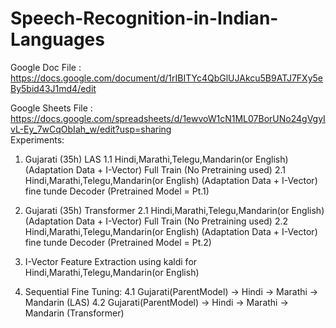 # Speech-Recognition-in-Indian-Languages

Google Doc File : https://docs.google.com/document/d/1rIBITYc4QbGlUJAkcu5B9ATJ7FXy5eBy5bid43J1md4/edit

Google Sheets File :  https://docs.google.com/spreadsheets/d/1ewvoW1cN1ML07BorUNo24gVgyIvL-Ey_7wCqObIah_w/edit?usp=sharing
<br>
Experiments:
1. Gujarati (35h) LAS
1.1 Hindi,Marathi,Telegu,Mandarin(or English) (Adaptation Data + I-Vector) Full Train (No Pretraining used)
2.1 Hindi,Marathi,Telegu,Mandarin(or English) (Adaptation Data + I-Vector) fine tunde Decoder (Pretrained Model = Pt.1)

2. Gujarati (35h) Transformer
2.1 Hindi,Marathi,Telegu,Mandarin(or English) (Adaptation Data + I-Vector) Full Train (No Pretraining used)
2.2 Hindi,Marathi,Telegu,Mandarin(or English) (Adaptation Data + I-Vector) fine tunde Decoder (Pretrained Model = Pt.2)

3. I-Vector Feature Extraction using kaldi for Hindi,Marathi,Telegu,Mandarin(or English) 

4. Sequential Fine Tuning:
4.1 Gujarati(ParentModel) -> Hindi -> Marathi -> Mandarin  (LAS)
4.2 Gujarati(ParentModel) -> Hindi -> Marathi -> Mandarin   (Transformer)
